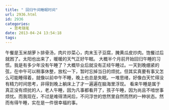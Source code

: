 ```yaml
---
title: " 回归午间睡眠时间"
url: 2936.html
id: 2936
categories:
  - 思考随笔
date: 2013-04-24 13:54:18
tags:
---
```


午餐是玉米胡萝卜排骨汤，肉片炒菜心，肉末玉子豆腐，腌黄瓜皮炒肉。饱餐过后就困了。太阳也出来了，暖暖的天气正好午眠。 大概半个月前开始回归午睡的习惯。我是有多少年没有午睡了？大概毕业后就没有正经午睡过。一天到晚绷紧的弦，在中午可以稍事休整，放松一下，暂时忘掉当日的烦扰。但其实真要有事又怎么可能睡得着，就像以前中午不睡，晚上也总是失眠。一堆思绪，好像白天忙得没有精力时间思考，非得到晚上躺床上了才一遍遍在脑海里浮现。 看来午睡是属于真正没有烦扰的人，老人午睡，因为凡事都看开了，孩子午睡，因为尚且不喑世事烦忧。而我现在，不过是难得清闲后，不问浮世的悠然里自然而然的一种状态。然而有得午睡，实在是一件很幸福的事。